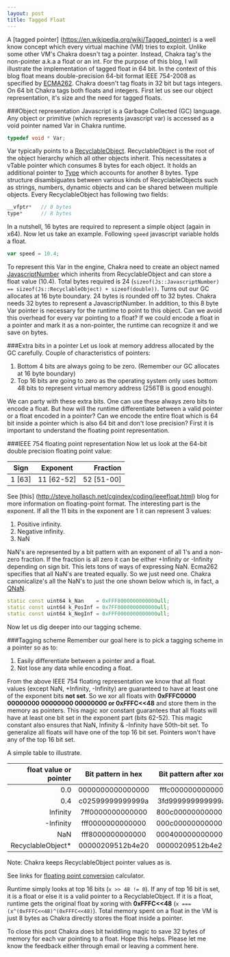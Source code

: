 ```yaml
---
layout: post
title: Tagged Float
---
```


A [tagged pointer] (https://en.wikipedia.org/wiki/Tagged_pointer) is a well know concept which every virtual machine (VM) tries to exploit. Unlike some other VM's Chakra doesn't tag a pointer. Instead, Chakra tag's the non-pointer a.k.a a float or an int. For the purpose of this blog, I will illustrate the implementation of tagged float in 64 bit. In the context of this blog float means double-precision 64-bit format IEEE 754-2008 as specified by [ECMA262](http://tc39.github.io/ecma262/#sec-ecmascript-language-types-number-type). Chakra doesn't tag floats in 32 bit but tags integers. On 64 bit Chakra tags both floats and integers. First let us see our object representation, it's size and the need for tagged floats.

###Object representation
Javascript is a Garbage Collected (GC) language. Any object or primitive (which represents javascript var) is accessed as a void pointer named Var in Chakra runtime.

```C++
typedef void * Var;
``` 

Var typically points to a [RecyclableObject](https://github.com/Microsoft/ChakraCore/blob/master/lib/Runtime/Types/RecyclableObject.h#L191). RecyclableObject is the root of the object hierarchy which all other objects inherit. This necessitates a vTable pointer which consumes 8 bytes for each object. It holds an additional pointer to [Type](https://github.com/Microsoft/ChakraCore/blob/master/lib/Runtime/Types/Type.h#L22) which accounts for another 8 bytes. Type structure disambiguates between various kinds of RecyclableObjects such as strings, numbers, dynamic objects  and can be shared between multiple objects. Every RecyclableObject has following two fields:

```C++
__vfptr*   // 8 bytes
type*      // 8 bytes
```

In a nutshell, 16 bytes are required to represent a simple object (again in x64).  Now let us take an example. Following `speed` javascript variable holds a float. 

```js
var speed = 10.4;
```

To represent this Var in the engine, Chakra need to create an object named [JavascriptNumber](https://github.com/Microsoft/ChakraCore/blob/master/lib/Runtime/Library/JavascriptNumber.h) which inherits from RecyclableObject and can store a float value (10.4). Total bytes required is 24 (`sizeof(Js::JavascriptNumber) == sizeof(Js::RecyclableObject) + sizeof(double))`. Turns out our GC allocates at 16 byte boundary. 24 bytes is rounded off to 32 bytes. Chakra needs 32 bytes to represent a JavascriptNumber. In addition, to this 8 byte Var pointer is necessary for the runtime to point to this object. Can we avoid this overhead for every var pointing to a float? If we could encode a float in a pointer and mark it as a non-pointer, the runtime can recognize it and we save on bytes.

###Extra bits in a pointer
Let us look at memory address allocated by the GC carefully.
Couple of characteristics of pointers:

 1. Bottom 4 bits are always going to be zero. (Remember our GC allocates at 16 byte boundary)
 2. Top 16 bits are going to zero as the operating system only uses bottom 48 bits to represent virtual memory address (256TB is good enough).
 
We can party with these extra bits. One can use these always zero bits to encode a float. But how will the runtime differentiate between a valid pointer or a float encoded in a pointer? Can we encode the entire float which is 64 bit inside a pointer which is also 64 bit and don't lose precision? First it is important to understand the floating point representation. 

###IEEE 754 floating point representation
Now let us look at the 64-bit double precision floating point value: 

|Sign|Exponent|Fraction|
|----|:------:|-------:|
|1 [63]|11 [62-52]|52 [51-00]|

See [this] (http://steve.hollasch.net/cgindex/coding/ieeefloat.html) blog for more information on floating-point format. The interesting part is the exponent. If all the 11 bits in the exponent are 1 it can represent 3 values:

1. Positive infinity.
2. Negative infinity.
3. NaN

NaN's are represented by a bit pattern with an exponent of all 1's and a non-zero fraction. If the fraction is all zero it can be either +Infinity or -Infinity depending on sign bit. This lets tons of ways of expressing NaN. Ecma262 specifies that all NaN's are treated equally. So we just need one. Chakra canonicalize's all the NaN's to just the one shown below which is, in fact, a [QNaN](https://en.wikipedia.org/wiki/NaN). 

```C++
static const uint64 k_Nan    = 0xFFF8000000000000ull;
static const uint64 k_PosInf = 0x7FF0000000000000ull;
static const uint64 k_NegInf = 0xFFF0000000000000ull;
```

Now let us dig deeper into our tagging scheme.

###Tagging scheme
Remember our goal here is to pick a tagging scheme in a pointer so as to:

1. Easily differentiate between a pointer and a float.
2. Not lose any data while encoding a float.

From the above IEEE 754 floating representation we know that all float values (except NaN, +Infinity, -Infinity) are guaranteed to have at least one of the exponent bits **not set**. So we xor all floats with **0xFFFC0000 00000000 00000000 00000000 or 0xFFFC<<48** and store them in the memory as pointers. This magic xor constant guarantees that all floats will have at least one bit set in the exponent part (bits 62-52). This magic constant also ensures that NaN, Infinity & -Infinity have 50th-bit set. To generalize all floats will have one of the top 16 bit set. Pointers won't have any of the top 16 bit set. 

A simple table to illustrate.

|float value or pointer|Bit pattern in hex|Bit pattern after xor|
|---:|:---:|:---:|
|0.0|0000000000000000|fffc000000000000|
|0.4|c02599999999999a|3fd999999999999a|
|Infinity|7ff0000000000000|800c000000000000|
|-Infinity|fff0000000000000|000c000000000000|
|NaN|fff8000000000000|0004000000000000|
|RecyclableObject*|00000209512b4e20|00000209512b4e20|

Note: Chakra keeps RecyclableObject pointer values as is. 

See links for [floating point conversion](http://babbage.cs.qc.edu/courses/cs341/IEEE-754.html) calculator.

Runtime simply looks at top 16 bits (`x >> 48 != 0`). If any of top 16 bit is set, it is a float or else it is a valid pointer to a RecyclableObject. If it is a float, runtime gets the original float by xoring with **0xFFFC<<48** (`x ===  (x^(0xFFFC<<48)^(0xFFFC<<48)`). Total memory spent on a float in the VM is just 8 bytes as Chakra directly stores the float inside a pointer.

To close this post Chakra does bit twiddling magic to save 32 bytes of memory for each var pointing to a float. Hope this helps. Please let me know the feedback either through email or leaving a comment here. 
